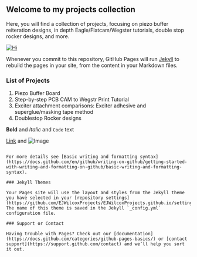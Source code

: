 ## Welcome to my projects collection

Here, you will find a collection of projects, focusing on piezo buffer reiteration designs, in depth Eagle/Flatcam/Wegster tutorials, double stop rocker designs, and more.

[![Hi](https://i.ytimg.com/vi/u7JsKhI2An0/hqdefault.jpg?sqp=-oaymwEjCOADEI4CSFryq4qpAxUIARUAAAAAGAElAADIQj0AgKJDeAE=&rs=AOn4CLBB3mQwB-tPy7rFDxmFhmmocmqC6g)](https://www.youtube.com/watch?v=u7JsKhI2An0)

Whenever you commit to this repository, GitHub Pages will run [Jekyll](https://jekyllrb.com/) to rebuild the pages in your site, from the content in your Markdown files.

### List of Projects

1. Piezo Buffer Board
2. Step-by-step PCB CAM to Wegstr Print Tutorial
3. Exciter attachment comparisons: Exciter adhesive and superglue/masking tape method
4. Doublestop Rocker designs


**Bold** and _Italic_ and `Code` text

[Link](url) and ![Image](src)



```

For more details see [Basic writing and formatting syntax](https://docs.github.com/en/github/writing-on-github/getting-started-with-writing-and-formatting-on-github/basic-writing-and-formatting-syntax).

### Jekyll Themes

Your Pages site will use the layout and styles from the Jekyll theme you have selected in your [repository settings](https://github.com/EJWilcoxProjects/EJWilcoxProjects.github.io/settings/pages). The name of this theme is saved in the Jekyll `_config.yml` configuration file.

### Support or Contact

Having trouble with Pages? Check out our [documentation](https://docs.github.com/categories/github-pages-basics/) or [contact support](https://support.github.com/contact) and we’ll help you sort it out.
